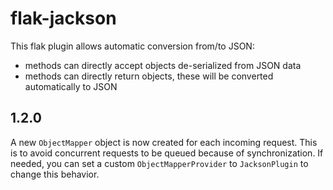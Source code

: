 # flak-jackson

This flak plugin allows automatic conversion from/to JSON:
 * methods can directly accept objects de-serialized from 
 JSON data
 * methods can directly return objects, these will be converted automatically
  to JSON

## 1.2.0

A new `ObjectMapper` object is now created for each incoming request. This
is to avoid concurrent requests to be queued because of synchronization. If needed,
you can set a custom `ObjectMapperProvider` to `JacksonPlugin` to change this behavior.


